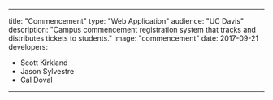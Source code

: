 ---

title: "Commencement"
type: "Web Application"
audience: "UC Davis"
description: "Campus commencement registration system that tracks and distributes tickets to students."
image: "commencement"
date: 2017-09-21
developers:

- Scott Kirkland
- Jason Sylvestre
- Cal Doval

---